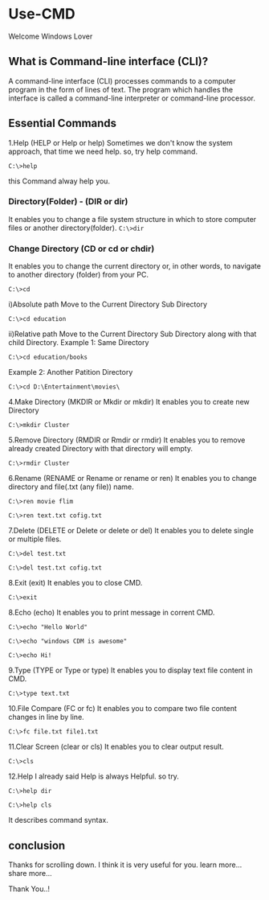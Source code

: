 # Use-CMD
  Welcome Windows Lover

## What is Command-line interface (CLI)?
  A command-line interface (CLI) processes commands to a computer program in the form of lines of text. The program which handles the interface is called a command-line interpreter or command-line processor. 
  
## Essential Commands
1.Help (HELP or Help or help)
  Sometimes we don't know the system approach, that time we need help. so, try help command.
```
C:\>help
```
  this Command alway help you.
  
### Directory(Folder) - (DIR or dir)
   It enables you to change a file system structure in which to store computer files or another directory(folder).
      ```
      C:\>dir
      ```

### Change Directory (CD or cd or chdir)
  It enables you to change the current directory or, in other words, to navigate to another directory (folder) from your PC.
```
C:\>cd
```
 i)Absolute path
   Move to the Current Directory Sub Directory
  ```
  C:\>cd education
  ```
 ii)Relative path
   Move to the Current Directory Sub Directory along with that child Directory.
 Example 1: Same Directory
  ```
  C:\>cd education/books
  ```
 Example 2: Another Patition Directory
  ```
  C:\>cd D:\Entertainment\movies\
  ```
  
4.Make Directory (MKDIR or Mkdir or mkdir)
  It enables you to create new Directory 
```
C:\>mkdir Cluster
```

5.Remove Directory (RMDIR or Rmdir or rmdir)
  It enables you to remove already created Directory with that directory will empty.
```
C:\>rmdir Cluster
```

6.Rename (RENAME or Rename or rename or ren)
  It enables you to change directory and file(.txt (any file)) name.
```
C:\>ren movie flim

C:\>ren text.txt cofig.txt
```
7.Delete (DELETE or Delete or delete or del)
  It enables you to delete single or multiple files.
```
C:\>del test.txt

C:\>del test.txt cofig.txt
```

8.Exit (exit)
  It enables you to close CMD.
```
C:\>exit
```

8.Echo (echo)
  It enables you to print message in corrent CMD.
```
C:\>echo "Hello World"

C:\>echo "windows CDM is awesome"

C:\>echo Hi!
```
9.Type (TYPE or Type or type)
  It enables you to display text file content in CMD.
```
C:\>type text.txt
```

10.File Compare (FC or fc)
   It enables you to compare two file content changes in line by line.
```
C:\>fc file.txt file1.txt
```

11.Clear Screen (clear or cls)
   It enables you to clear output result.
```
C:\>cls
```

12.Help
   I already said Help is always Helpful. so try.
```
C:\>help dir

C:\>help cls
```
  It describes command syntax.

## conclusion
  Thanks for scrolling down. I think it is very useful for you. learn more... share more...

Thank You..!
